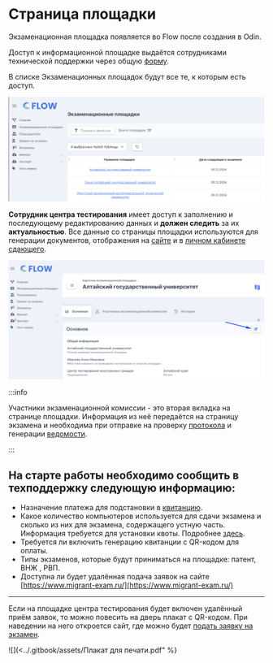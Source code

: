 # Страница площадки

Экзаменационная площадка появляется во Flow после создания в Odin.

Доступ к информационной площадке выдаётся сотрудниками технической поддержки через общую [форму](https://forms.yandex.ru/cloud/662cbe9243f74fea695ffa27/).

В списке  Экзаменационных площадок  будут все те, к которым есть доступ.

![](<../.gitbook/assets/image (356).png>)

**Сотрудник центра тестирования** имеет доступ к заполнению и последующему редактированию данных и **должен следить** за их **актуальностью**. Все данные со страницы площадки используются для генерации документов, отображения на [сайте](https://www.migrant-exam.ru/) и в [личном кабинете сдающего](https://informa.gitbook.io/exam/lk-sdayushego.-poetapnoe-zapolnenie-dokumentov).

![](<../.gitbook/assets/image (359).png>)

:::info

Участники экзаменационной комиссии - это вторая вкладка на странице площадки. Информация из неё передаётся на страницу экзамена и необходима при отправке на проверку [протокола](protokol-ekzamena.-statusy-protokola.md) и генерации [ведомости](vedomost-po-itogam-ekzamena.-statusy-vedomosti.md).

:::

## На старте работы необходимо сообщить в техподдержку следующую информацию:

* Назначение платежа для подстановки в [квитанцию](../voprosy/flow-sposoby-oplaty/kak-raspechatat-kvitanciyu-s-qr-kodom-dlya-oplaty.md).
* Какое количество компьютеров используется для сдачи экзамена и сколько из них для экзамена, содержащего устную часть. Информация требуется для установки квоты. Подробнее [здесь](../centr-testirovaniya-v-odin/kvota-ustnoi-chasti-ekzamena.md).
* Требуется ли включить генерацию квитанции с QR-кодом для оплаты.
* Типы экзаменов, которые будут приниматься на площадке: патент, ВНЖ , РВП.
* Доступна ли будет удалённая подача заявок на сайте [https://www.migrant-exam.ru/](https://www.migrant-exam.ru/)

***

Если на площадке центра тестирования будет включен удалённый приём заявок, то можно повесить на дверь плакат с QR-кодом. При наведении на него откроется сайт, где можно будет [подать заявку на экзамен](dobavlenie-zayavki-s-lendinga/).

![](<../.gitbook/assets/Плакат для печати.pdf" %}
